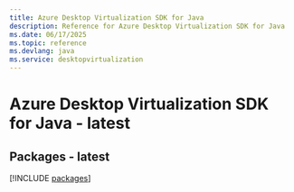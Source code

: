 ```yaml
---
title: Azure Desktop Virtualization SDK for Java
description: Reference for Azure Desktop Virtualization SDK for Java
ms.date: 06/17/2025
ms.topic: reference
ms.devlang: java
ms.service: desktopvirtualization
---
```

# Azure Desktop Virtualization SDK for Java - latest
## Packages - latest
[!INCLUDE [packages](desktop-virtualization-index.md)]